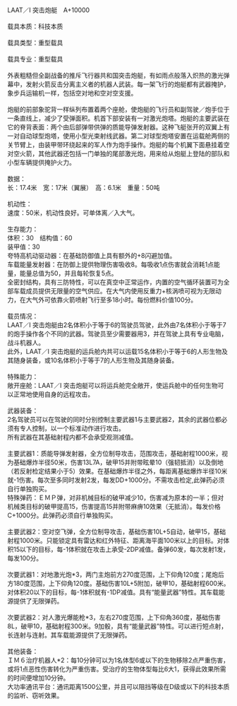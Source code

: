 <title>ＬＡＡＴ／Ｉ突击炮艇</title><br>
<meta name="GENERATOR" content="WinCHM">
<meta http-equiv="Content-Type" content="text/html; charset=gb2312">
<br>LAAT／I 突击炮艇　A+10000
<br>
<br>载具本质：科技本质 
<br>
<br>载具类型：重型载具
<br> 
<br>载具专业：重型载具 
<br>
<br>外表粗糙但全副战备的推斥飞行器共和国突击炮艇，有如雨点般落入炽热的激光弹幕中，发射火箭反击分离主义者的机器人武装。每一架飞行的炮艇都有武器掩护，象步兵运输机一样，包括空对地和空对空支援。 
<br>
<br>炮艇的前部象驼背一样纵列布置着两个座舱，使炮艇的飞行员和副驾驶／炮手位于一条直线上，减少了受弹面积。机首下部安装有一对激光炮塔。炮艇的主要武装在它的脊背表面：两个由后部弹带供弹的质能导弹发射器。这种飞艇张开的双翼上有一对自动球型炮塔，使用小型光束射线武器。第二对球型炮塔安置在运载舱两侧的关节臂上，由装甲带环绕起来的军人作为炮手操作。炮艇的每个机翼下面悬挂着空对空火箭，其他武器还包括一门单独的尾部激光炮，用来给从炮艇上登陆的部队和小型车辆提供掩护火力。 
<br>
<br>数据： 
<br>长：17.4米　宽：17米（翼展）　高：6.1米　重量：50吨 
<br>
<br>机动性： 
<br>速度：50米，机动性良好。可单体离／入大气。 
<br>
<br>生存能力： 
<br>体积：30　结构值：60
<br>装甲值：30　 
<br>夸特高机动驱动器：在基础防御值上具有额外的+8闪避加值。 
<br>车载能量发射器：在防御上提供物理伤害吸收8。每吸收1点伤害就会消耗1点能量，能量总值为50，并且每轮恢复5点。 
<br>全密封结构，具有三防特性，可以在真空中正常运作，内置的空气循环装置可为全部车载成员提供无限量的空气供应。在大气内使用反重力+核涡喷可视为无限动力，在大气外可依靠火箭喷射飞行至多18小时。每份燃料价值100分。 
<br>
<br>载员情况： 
<br>LAAT／I 突击炮艇由2名体积小于等于6的驾驶员驾驶，此外由7名体积小于等于7的炮手操作各个不同的武器。驾驶员至少需要器用3，并在驾驶上具有专业电脑，战斗机器人。 
<br>此外，LAAT／I 突击炮艇的运兵舱内共可以运载15名体积小于等于6的人形生物及其随身装备，或10名体积小于等于7的人形生物及其随身装备。 
<br>
<br>特殊能力： 
<br>敞开座舱：LAAT／I 突击炮艇可以将运兵舱完全敞开，使运兵舱中的任何生物可以正常地使用自身的远程攻击。 
<br>
<br>武器装备： 
<br>2名驾驶员可以在驾驶的同时分别控制主要武器1与主要武器2，其余的武器位都必须有专人控制，以一个标准动作进行攻击。 
<br>所有武器在其基础射程内都不会承受观测减值。 
<br>
<br>主要武器1：质能导弹发射器，全方位制导攻击，范围攻击，基础射程1000米，视为基础爆炸半径50米，伤害13L7A，破甲15并附带眩晕10（强韧抵消）以及倒地（若反射检定结果小于5）效果。在基础爆炸半径之外，每距离基础爆炸半径10米就-1伤害。每次至多同时发射2发，每发DD+1000分。不需攻击检定,此弹药必须自行单独购买。 
<br>特殊弹药：ＥＭＰ弹，对非机械目标的破甲减少10，伤害减为原本的一半；但对机械类目标的破甲提高15，伤害提高15并附带麻痹10效果（无抵消）。每发价格C+1000分。此弹药必须自行单独购买。 
<br>
<br>主要武器2：空对空飞弹，全方位制导攻击，基础伤害10L+5自动，破甲15，基础射程1000米。只能锁定具有雷达和红外特征、距离海平面100米以上的目标。对体积15以下的目标，每-1体积就在攻击上承受-2DP减值。备弹60发，每次发射1发，每发100分。 
<br>
<br>次要武器1：对地激光炮*3，两门主炮前方270度范围，上下仰角120度；尾炮后方180度范围，上下仰角120度。基础伤害10L+5附加，破甲10，基础射程600米。对体积20以下的目标，每-1体积就有-1DP减值。具有“能量武器”特性。其车载能源提供了无限弹药。 
<br>
<br>次要武器2：对人激光爆能枪*3，左右270度范围，上下仰角360度，基础伤害8L，破甲10，基础射程300米。9加骰，具有“能量武器”特性。可以进行短点射，长连射与连射。其车载能源提供了无限弹药。 
<br>
<br>其他装备： 
<br>ＩＭ６治疗机器人*2：每10分钟可以为1名体型6或以下的生物移除2点严重伤害，或将1点恶性伤害转化为严重伤害。受治疗的生物体型每比6大1，获得此效果所需的时间便增加10分钟。 
<br>大功率通讯平台：通讯距离1500公里，并且可以阻挡等级在D级或以下的科技本质的监听、窃听效果。